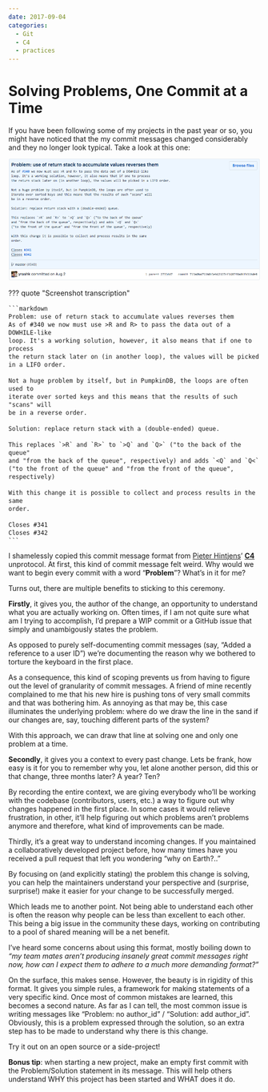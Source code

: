 ```yaml
---
date: 2017-09-04
categories:
  - Git
  - C4
  - practices
---
```


# Solving Problems, One Commit at a Time

If you have been following some of my projects in the past year or so, you
might have noticed that the my commit messages changed considerably and they no
longer look typical. Take a look at this one:

<!-- more -->

![Problem/Solution statement screenshot](problem_solution.png)

??? quote "Screenshot transcription"

    ```markdown
    Problem: use of return stack to accumulate values reverses them
    As of #340 we now must use >R and R> to pass the data out of a DOWHILE-like
    loop. It's a working solution, however, it also means that if one to process
    the return stack later on (in another loop), the values will be picked in a LIFO order.
    
    Not a huge problem by itself, but in PumpkinDB, the loops are often used to
    iterate over sorted keys and this means that the results of such "scans" will
    be in a reverse order.
    
    Solution: replace return stack with a (double-ended) queue.
    
    This replaces `>R` and `R>` to `>Q` and `Q>` ("to the back of the queue"
    and "from the back of the queue", respectively) and adds `<Q` and `Q<`
    ("to the front of the queue" and "from the front of the queue", respectively)
    
    With this change it is possible to collect and process results in the same
    order.
    
    Closes #341
    Closes #342
    ```

I shamelessly copied this commit message format from [Pieter Hintjens](http://hintjens.com/)’ [__C4__](https://rfc.zeromq.org/spec/42/)
unprotocol. At first, this kind of commit message felt weird. Why would we want
to begin every commit with a word “__Problem__”? What’s in it for me?

Turns out, there are multiple benefits to sticking to this ceremony.

__Firstly__, it gives you, the author of the change, an opportunity to understand
what you are actually working on. Often times, if I am not quite sure what am I
trying to accomplish, I’d prepare a WIP commit or a GitHub issue that simply
and unambigously states the problem.

As opposed to purely self-documenting commit messages (say, “Added a reference
to a user ID”) we’re documenting the reason why we bothered to torture
the keyboard in the first place.

As a consequence, this kind of scoping prevents us from having to figure out
the level of granularity of commit messages. A friend of mine recently
complained to me that his new hire is pushing tons of very small commits and
that was bothering him. As annoying as that may be, this case illuminates the
underlying problem: where do we draw the line in the sand if our changes are,
say, touching different parts of the system?

With this approach, we can draw that line at solving one and only one problem
at a time.

__Secondly__, it gives you a context to every past change. Lets be frank, how easy
is it for you to remember why you, let alone another person, did this or that
change, three months later? A year? Ten?

By recording the entire context, we are giving everybody who’ll be working with
the codebase (contributors, users, etc.) a way to figure out why changes
happened in the first place. In some cases it would relieve frustration, in
other, it’ll help figuring out which problems aren’t problems anymore and
therefore, what kind of improvements can be made.

Thirdly, it’s a great way to understand incoming changes. If you maintained a
collaboratively developed project before, how many times have you received a
pull request that left you wondering “why on Earth?..”

By focusing on (and explicitly stating) the problem this change is solving, you
can help the maintainers understand your perspective and (surprise, surprise!)
make it easier for your change to be successfully merged.

Which leads me to another point. Not being able to understand each other is
often the reason why people can be less than excellent to each other. This
being a big issue in the community these days, working on contributing to a
pool of shared meaning will be a net benefit.

I’ve heard some concerns about using this format, mostly boiling down to _“my
team mates aren’t producing insanely great commit messages right now, how can I
expect them to adhere to a much more demanding format?”_

On the surface, this makes sense. However, the beauty is in rigidity of this
format. It gives you simple rules, a framework for making statements of a very
specific kind. Once most of common mistakes are learned, this becomes a second
nature. As far as I can tell, the most common issue is writing messages like
“Problem: no author_id” / “Solution: add author_id”. Obviously, this is a
problem expressed through the solution, so an extra step has to be made to
understand why there is this change.

Try it out on an open source or a side-project!

__Bonus tip__: when starting a new project, make an empty first commit with the
Problem/Solution statement in its message. This will help others understand WHY
this project has been started and WHAT does it do.

